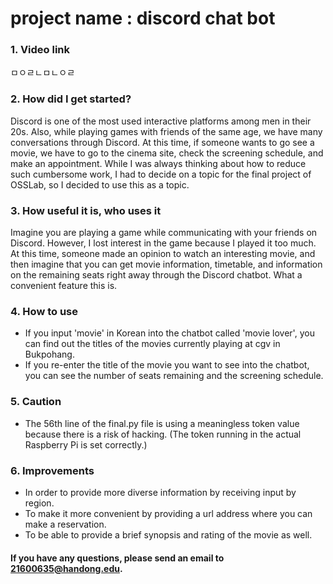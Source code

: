 # project name : discord chat bot

### 1. Video link
ㅁㅇㄹㄴㅁㄴㅇㄹ

### 2. How did I get started?
Discord is one of the most used interactive platforms among men in their 20s. Also, while playing games with friends of the same age, we have many conversations through Discord. At this time, if someone wants to go see a movie, we have to go to the cinema site, check the screening schedule, and make an appointment. While I was always thinking about how to reduce such cumbersome work, I had to decide on a topic for the final project of OSSLab, so I decided to use this as a topic.

### 3. How useful it is, who uses it
Imagine you are playing a game while communicating with your friends on Discord. However, I lost interest in the game because I played it too much. At this time, someone made an opinion to watch an interesting movie, and then imagine that you can get movie information, timetable, and information on the remaining seats right away through the Discord chatbot. What a convenient feature this is.

### 4. How to use
+ If you input 'movie' in Korean into the chatbot called 'movie lover', you can find out the titles of the movies currently playing at cgv in Bukpohang.
+ If you re-enter the title of the movie you want to see into the chatbot, you can see the number of seats remaining and the screening schedule.

### 5. Caution
+ The 56th line of the final.py file is using a meaningless token value because there is a risk of hacking. (The token running in the actual Raspberry Pi is set correctly.)

### 6. Improvements
+ In order to provide more diverse information by receiving input by region.
+ To make it more convenient by providing a url address where you can make a reservation.
+ To be able to provide a brief synopsis and rating of the movie as well.

#### If you have any questions, please send an email to 21600635@handong.edu.
